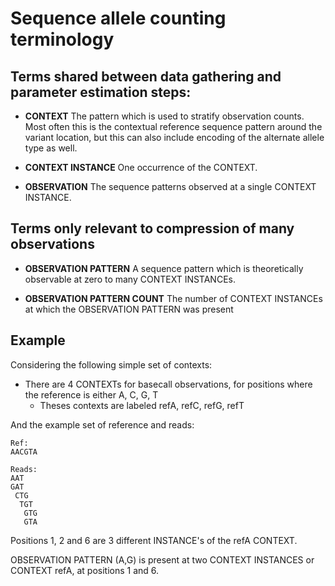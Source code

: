 # Sequence allele counting terminology

## Terms shared between data gathering and parameter estimation steps:

- **CONTEXT** The pattern which is used to stratify observation counts. Most often this is the contextual reference
sequence pattern around the variant location, but this can also include encoding of the alternate allele type as well.

- **CONTEXT INSTANCE** One occurrence of the CONTEXT.

- **OBSERVATION** The sequence patterns observed at a single CONTEXT INSTANCE.


## Terms only relevant to compression of many observations

- **OBSERVATION PATTERN** A sequence pattern which is theoretically observable at zero to many CONTEXT INSTANCEs.

- **OBSERVATION PATTERN COUNT** The number of CONTEXT INSTANCEs at which the OBSERVATION PATTERN was present


## Example

Considering the following simple set of contexts:

- There are 4 CONTEXTs for basecall observations, for positions where the reference is either A, C, G, T
    - Theses contexts are labeled refA, refC, refG, refT

And the example set of reference and reads:

```
Ref:
AACGTA

Reads:
AAT
GAT
 CTG
  TGT
   GTG
   GTA
```

Positions 1, 2 and 6 are 3 different INSTANCE's of the refA CONTEXT.

OBSERVATION PATTERN (A,G) is present at two CONTEXT INSTANCES or CONTEXT refA, at positions 1 and 6.
